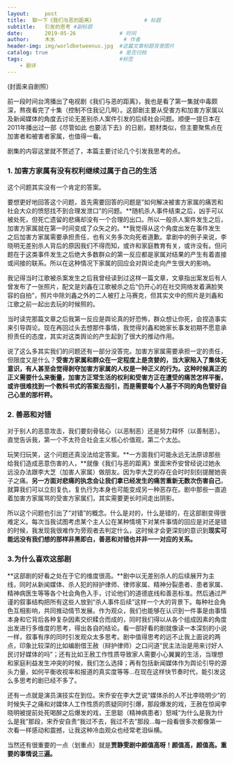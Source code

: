 ```yaml
---
layout:     post   				    
title:  聊一下《我们与恶的距离》				# 标题
subtitle:   引发的思考 #副标题
date:       2019-05-26 				# 时间
author:     木水 						# 作者
header-img: img/worldbetweenus.jpg 	#这篇文章标题背景图片
catalog: true 						# 是否归档
tags:								#标签
    - 剧评
---
```

(封面来自剧照）

前一段时间台湾播出了电视剧《我们与恶的距离》，我也是看了第一集就中毒颇深，熬夜看完了十集（控制不住我记几啊）。这部剧主要从受害方和加害方家属以及新闻媒体的角度去讨论无差别杀人案件引发的后续社会问题。顺便一提日本在2011年播出过一部《尽管如此 也要活下去》的日剧，题材类似，但主要聚焦点在加害者和被害者家属，也值得一看。

剧集的内容这里就不赘述了，本篇主要讨论几个引发我思考的点。

### 1. 加害方家属有没有权利继续过属于自己的生活
这个问题其实没有一个肯定的答案。

要想更好地回答这个问题，首先需要回答的问题是”如何解决被害方家属的痛苦和社会大众的愤怒找不到合理发泄口”的问题。**随机杀人事件结束之后，凶手可以被处死，但死亡遗留的悲痛却没有一个合理的出口。所以一般杀人案件发生之后，加害方家属就在第一时间变成了众矢之的。**我觉得从这个角度出发在事件发生之后加害方家属需要承担责任，也有义务多次向死者道歉。拿剧中的例子来说，李晓明无差别杀人背后的原因我们不得而知，或许和家庭教育有关，或许没有。但问题在于这类事件发生之后绝大多数群众的第一反应都是家属对结果的产生有着直接或间接的联系。所以在这种情况下家属的回应会对舆论走向产生很大的影响。

我记得当时江歌被杀案发生之后我曾经读到过这样一篇文章，文章指出案发后有人曾发布了一张照片，配文是刘鑫在江歌被杀之后“仍开心的在社交网络发着满脸笑容的自拍”，照片中除刘鑫之外的二人被打上马赛克，但其实文中的照片是刘鑫和江歌之前一起出去玩的时候照的。

当时读完那篇文章之后我第一反应是舆论真的好恐怖，群众想让你死，会捏造事实来引导舆论。现在再回过头去想那件事情，我觉得刘鑫和她家长事发初期不愿意承担责任的态度，其实对这类舆论的产生起到了很大的推动作用。

说了这么多其实我们的问题还有一部分没答完。加害方家属需要承担一定的责任，但限度又是什么？**受害方家属和群众在一定程度上是贪婪的，当大家陷入了集体无意识，有人甚至会觉得剥夺加害方家属的人权是一种正义的行为。这种时候真正的正义需要什么来衡量，加害方正常生活的权利和受害方正在遭受的痛苦怎样平衡，或许很难找到一个教科书式的答案去指引，而是需要每个人基于不同的角色管好自己心里的那杆秤。**
### 2. 善恶和对错
对于别人的恶意攻击，我们要刻骨铭心（以恶制恶）还是努力释怀（以善制恶）。直觉告诉我，第一个不太符合社会主义核心价值观，第二个太怂。

玩笑归玩笑，这个问题还真没法给定答案。**一方面我们可能永远无法原谅那些给我们造成恶意伤害的人，**就像《我们与恶的距离》里面宋乔安曾经说过她永远没办法跟李大芝（加害人家属）做朋友。因为李大芝的存在会时时刻刻提醒她丧子之痛。**另一方面对悲痛的执念会让我们拿已经发生的痛苦重新无数次伤害自己**，就算我们可以立刻复仇，复仇行为本身也可能变成另一种恶存在。剧中那些一直追着加害方家属骂的受害方家属们，其实需要更长时间走出阴影。

所以这个问题也引出了“对错”的概念。什么是对的，什么是错的，在这部剧变得很难定义。每次当我试图考虑某个主人公在某种情境下对某件事情的回应是对还是错的时候，我发现我很难作为旁观者去判定什么，这时候才会更深刻的意识到**现实可能远没有我们想的那样非黑即白，善恶和对错也并非一一对应的关系。**
### 3.为什么喜欢这部剧
**这部剧的好看之处在于它的维度很高。**剧中以无差别杀人的后续展开为主线，同时从新闻媒体、杀人犯的辩护律师、律师家属、精神分裂患者、患者家属、精神病医生等等各个社会角色入手，讨论他们的道德底线和善恶标准。然后通过严谨的叙事结构把所有这些人放到“杀人事件后续”这样一个大的背景下。每种社会角色互相影响，共同推动情节发展。作为观众，我们也能够在认识到一件事是由事情本身和它背后各种复杂因素交织糅合而成的，同时我们得以从各个组成因素的角度出发进行多维度的思考，得出各自的结论。看一部好看的剧就像读一本深刻的小说一样，叙事有序的同时引发观众太多思考。剧中值得思考的远不止我上面说的两点，印象比较深的比如编剧借王赦（辩护律师）之口问道“民主法治是用来讨好人民讨好媒体的吗”；还有比如王赦工作性质导致家人需要小心翼翼的生活，当理想和家庭利益发生冲突的时候，我们怎么选择；再有包括新闻媒体作为舆论引导的源头力量，如何平衡收视率和报道的真实度等等...在现在这样快节奏时代，能引发这么多思考的剧已经不多了。

还有一点就是演员演技实在到位。宋乔安在李大芝说“媒体杀的人不比李晓明少”的时候失子之痛和对媒体人工作性质的质疑同时引爆，那段爆发的戏，王赦在惊闻李晓明被提前处死喝醉之后爆发的戏，王思聪（精神病患者）怒喊“为什么是我为什么是我”那段，宋乔安自责“我过不去，我过不去”那段...每一段看很多次都像第一次看一样感动和震撼，让我这种冷血观众也经常老泪纵横。

当然还有很重要的一点（划重点）就是**贾静雯剧中颜值高呀！颜值高，颜值高。重要的事情说三遍。**
